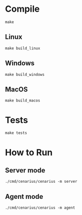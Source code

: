 # Compile
`make`

## Linux
`make build_linux`
## Windows
`make build_windows`
## MacOS
`make build_macos`

# Tests
`make tests`


# How to Run

## Server mode
`./cmd/cenarius/cenarius -m server`

## Agent mode 
`./cmd/cenarius/cenarius -m agent`